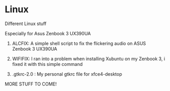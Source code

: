 # Linux
Different Linux stuff

Especially for Asus Zenbook 3 UX390UA

1. ALCFIX: A simple shell script to fix the flickering audio on ASUS Zenbook 3 UX390UA

2. WIFIFIX: I ran into a problem when installing Xubuntu on my Zenbook 3, i fixed it with this simple command

3. .gtkrc-2.0 : My personal gtkrc file for xfce4-desktop



MORE STUFF TO COME!
